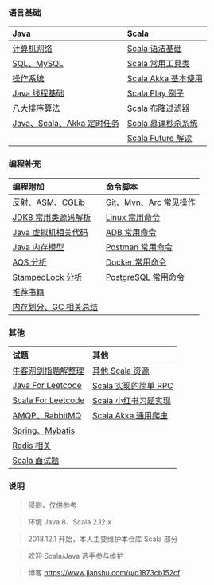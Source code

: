 ### 语言基础

| Java                                               | Scala                                                                           |
| :------------------------------------------------- | :------------------------------------------------------------------------------ |
| [计算机网络](../questions/Network.md)              | [Scala 语法基础](../scala/ScalaBasic.md)                                        |
| [SQL、MySQL](../questions/MySQL.md)                | [Scala 常用工具类](../utils)                                                    |
| [操作系统](../questions/OS.md)                     | [Scala Akka 基本使用](../scala/ScalaAkkaBasic.md)                               |
| [Java 线程基础](../questions/Threads.md)           | [Scala Play 例子](https://github.com/jxnu-liguobin/scala_micro_service)         |
| [八大排序算法](../questions/Sort.md)               | [Scala 布隆过滤器](https://github.com/jxnu-liguobin/Scala-BloomFilter)          |
| [Java、Scala、Akka 定时任务](../scala/Schedule.md) | [Scala 慕课秒杀系统](https://github.com/jxnu-liguobin/SpringBoot-SecKill-Scala) |
|                                                    | [Scala Future 解读](../scala/Future.md)                                         |

### 编程补充

| 编程附加                                           | 命令脚本                                      |
| :------------------------------------------------- | :-------------------------------------------- |
| [反射、ASM、CGLib](../questions/ASM.md)            | [Git、Mvn、Arc 常见操作](../questions/Git.md) |
| [JDK8 常用类源码解析](../sourcecode/sourcecode.md) | [Linux 常用命令](../questions/Linux.md)       |
| [Java 虚拟机相关代码](../questions/JVM.md)         | [ADB 常用命令](../autotest/ADB.md)            |
| [Java 内存模型](../questions/JMM.md)               | [Postman 常用命令](../autotest/Postman.md)    |
| [AQS 分析](../questions/AQS.md)                    | [Docker 常用命令](../questions/Docker.md)     |
| [StampedLock 分析](../questions/StampedLock.md)    | [PostgreSQL 常用命令](../questions/PgSQL.md)  |
| [推荐书籍](../recommendbooks/JavaBooks.md)         |
| [内存划分、GC 相关总结](../questions/Memory.md)    |

### 其他

| 试题                                               | 其他                                                                       |
| :------------------------------------------------- | :------------------------------------------------------------------------- |
| [牛客网剑指题解整理](../questions/JianZhiOffer.md) | [其他 Scala 资源](../scala/Other.md)                                       |
| [Java For Leetcode](../leetcode)                   | [Scala 实现的简单 RPC](https://github.com/jxnu-liguobin/dlsRpc)            |
| [Scala For Leetcode](../leetcode/scala)            | [Scala 小红书习题实现](../scala/fb)                                        |
| [AMQP、RabbitMQ](../questions/MQ.md)               | [Scala Akka 通用爬虫](https://github.com/jxnu-liguobin/scala-akka-crawler) |
| [Spring、Mybatis](../questions/SSM.md)             |                                                                            |
| [Redis 相关](../questions/Redis.md)                |                                                                            |
| [Scala 面试题](../questions/ScalaQuestions.md)     |                                                                            |

### 说明

> 侵删，仅供参考

> 环境 Java 8、Scala 2.12.x

> 2018.12.1 开始，本人主要维护本仓库 Scala 部分

> 欢迎 Scala/Java 选手参与维护

> 博客 https://www.jianshu.com/u/d1873cb152cf
